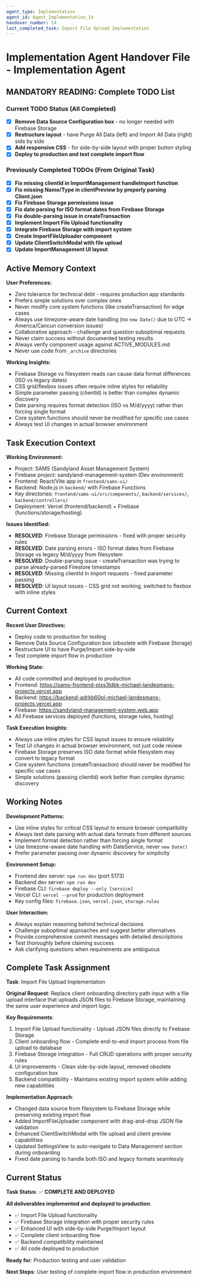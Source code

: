 ```yaml
---
agent_type: Implementation
agent_id: Agent_Implementation_14
handover_number: 14
last_completed_task: Import File Upload Implementation
---
```


# Implementation Agent Handover File - Implementation Agent

## MANDATORY READING: Complete TODO List

### Current TODO Status (All Completed)
- [x] **Remove Data Source Configuration box** - no longer needed with Firebase Storage
- [x] **Restructure layout** - have Purge All Data (left) and Import All Data (right) side by side  
- [x] **Add responsive CSS** - for side-by-side layout with proper button styling
- [x] **Deploy to production and test complete import flow**

### Previously Completed TODOs (From Original Task)
- [x] **Fix missing clientId in ImportManagement handleImport function**
- [x] **Fix missing Name/Type in clientPreview by properly parsing Client.json**
- [x] **Fix Firebase Storage permissions issue**
- [x] **Fix date parsing for ISO format dates from Firebase Storage**
- [x] **Fix double-parsing issue in createTransaction**
- [x] **Implement Import File Upload functionality**
- [x] **Integrate Firebase Storage with import system**
- [x] **Create ImportFileUploader component**
- [x] **Update ClientSwitchModal with file upload**
- [x] **Update ImportManagement UI layout**

## Active Memory Context

**User Preferences:** 
- Zero tolerance for technical debt - requires production app standards
- Prefers simple solutions over complex ones
- Never modify core system functions (like createTransaction) for edge cases
- Always use timezone-aware date handling (no `new Date()` due to UTC → America/Cancun conversion issues)
- Collaborative approach - challenge and question suboptimal requests
- Never claim success without documented testing results
- Always verify component usage against ACTIVE_MODULES.md
- Never use code from `_archive` directories

**Working Insights:** 
- Firebase Storage vs filesystem reads can cause data format differences (ISO vs legacy dates)
- CSS grid/flexbox issues often require inline styles for reliability
- Simple parameter passing (clientId) is better than complex dynamic discovery
- Date parsing requires format detection (ISO vs M/d/yyyy) rather than forcing single format
- Core system functions should never be modified for specific use cases
- Always test UI changes in actual browser environment

## Task Execution Context

**Working Environment:** 
- Project: SAMS (Sandyland Asset Management System)
- Firebase project: sandyland-management-system (Dev environment)
- Frontend: React/Vite app in `frontend/sams-ui/`
- Backend: Node.js in `backend/` with Firebase Functions
- Key directories: `frontend/sams-ui/src/components/`, `backend/services/`, `backend/controllers/`
- Deployment: Vercel (frontend/backend) + Firebase (functions/storage/hosting)

**Issues Identified:** 
- **RESOLVED**: Firebase Storage permissions - fixed with proper security rules
- **RESOLVED**: Date parsing errors - ISO format dates from Firebase Storage vs legacy M/d/yyyy from filesystem
- **RESOLVED**: Double-parsing issue - createTransaction was trying to parse already-parsed Firestore timestamps
- **RESOLVED**: Missing clientId in import requests - fixed parameter passing
- **RESOLVED**: UI layout issues - CSS grid not working, switched to flexbox with inline styles

## Current Context

**Recent User Directives:** 
- Deploy code to production for testing
- Remove Data Source Configuration box (obsolete with Firebase Storage)
- Restructure UI to have Purge/Import side-by-side
- Test complete import flow in production

**Working State:** 
- All code committed and deployed to production
- Frontend: https://sams-frontend-plxs3ldbk-michael-landesmans-projects.vercel.app
- Backend: https://backend-adrkb60pl-michael-landesmans-projects.vercel.app
- Firebase: https://sandyland-management-system.web.app
- All Firebase services deployed (functions, storage rules, hosting)

**Task Execution Insights:** 
- Always use inline styles for CSS layout issues to ensure reliability
- Test UI changes in actual browser environment, not just code review
- Firebase Storage preserves ISO date format while filesystem may convert to legacy format
- Core system functions (createTransaction) should never be modified for specific use cases
- Simple solutions (passing clientId) work better than complex dynamic discovery

## Working Notes

**Development Patterns:** 
- Use inline styles for critical CSS layout to ensure browser compatibility
- Always test date parsing with actual data formats from different sources
- Implement format detection rather than forcing single format
- Use timezone-aware date handling with DateService, never `new Date()`
- Prefer parameter passing over dynamic discovery for simplicity

**Environment Setup:** 
- Frontend dev server: `npm run dev` (port 5173)
- Backend dev server: `npm run dev` 
- Firebase CLI: `firebase deploy --only [service]`
- Vercel CLI: `vercel --prod` for production deployment
- Key config files: `firebase.json`, `vercel.json`, `storage.rules`

**User Interaction:** 
- Always explain reasoning behind technical decisions
- Challenge suboptimal approaches and suggest better alternatives
- Provide comprehensive commit messages with detailed descriptions
- Test thoroughly before claiming success
- Ask clarifying questions when requirements are ambiguous

## Complete Task Assignment

**Task**: Import File Upload Implementation

**Original Request**: Replace client onboarding directory path input with a file upload interface that uploads JSON files to Firebase Storage, maintaining the same user experience and import logic.

**Key Requirements**:
1. Import File Upload functionality - Upload JSON files directly to Firebase Storage
2. Client onboarding flow - Complete end-to-end import process from file upload to database
3. Firebase Storage integration - Full CRUD operations with proper security rules
4. UI improvements - Clean side-by-side layout, removed obsolete configuration box
5. Backend compatibility - Maintains existing import system while adding new capabilities

**Implementation Approach**:
- Changed data source from filesystem to Firebase Storage while preserving existing import flow
- Added ImportFileUploader component with drag-and-drop JSON file validation
- Enhanced ClientSwitchModal with file upload and client preview capabilities
- Updated SettingsView to auto-navigate to Data Management section during onboarding
- Fixed date parsing to handle both ISO and legacy formats seamlessly

## Current Status

**Task Status**: ✅ **COMPLETE AND DEPLOYED**

**All deliverables implemented and deployed to production**:
- ✅ Import File Upload functionality
- ✅ Firebase Storage integration with proper security rules
- ✅ Enhanced UI with side-by-side Purge/Import layout
- ✅ Complete client onboarding flow
- ✅ Backend compatibility maintained
- ✅ All code deployed to production

**Ready for**: Production testing and user validation

**Next Steps**: User testing of complete import flow in production environment
